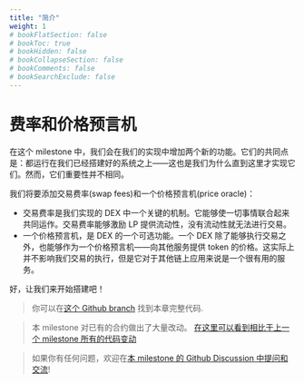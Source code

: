 ```yaml
---
title: "简介"
weight: 1
# bookFlatSection: false
# bookToc: true
# bookHidden: false
# bookCollapseSection: false
# bookComments: false
# bookSearchExclude: false
---
```


# 费率和价格预言机

在这个 milestone 中，我们会在我们的实现中增加两个新的功能。它们的共同点是：都运行在我们已经搭建好的系统之上——这也是我们为什么直到这里才实现它们。然而，它们重要性并不相同。

我们将要添加交易费率(swap fees)和一个价格预言机(price oracle)：
- 交易费率是我们实现的 DEX 中一个关键的机制。它能够使一切事情联合起来共同运作。交易费率能够激励 LP 提供流动性，没有流动性就无法进行交易。
- 一个价格预言机，是 DEX 的一个可选功能。一个 DEX 除了能够执行交易之外，也能够作为一个价格预言机——向其他服务提供 token 的价格。这实际上并不影响我们交易的执行，但是它对于其他链上应用来说是一个很有用的服务。

好，让我们来开始搭建吧！

> 你可以在[这个 Github branch](https://github.com/Jeiwan/uniswapv3-code/tree/milestone_5) 找到本章完整代码.

> 本 milestone 对已有的合约做出了大量改动。 [在这里可以看到相比于上一个 milestone 所有的代码变动](https://github.com/Jeiwan/uniswapv3-code/compare/milestone_4...milestone_5)

> 如果你有任何问题，欢迎在[本 milestone 的 Github Discussion 中提问和交流](https://github.com/Jeiwan/uniswapv3-book/discussions/categories/milestone-5-fees-and-price-oracle)!
